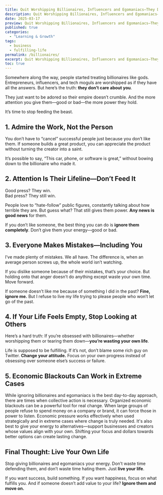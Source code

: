 ```yaml
---
title: Quit Worshipping Billionaires, Influencers and Egomaniacs—They Don’t Care About You
description: Quit Worshipping Billionaires, Influencers and Egomaniacs—They Don’t Care About You
date: 2025-03-17
preview: Quit Worshipping Billionaires, Influencers and Egomaniacs—They Don’t Care About You
published: true
categories:
  - "Learning & Growth"
tags:
  - business
  - fulfilling-life
permalink: /billionaires/
excerpt: Quit Worshipping Billionaires, Influencers and Egomaniacs—They Don’t Care About You
toc: true
---
```

Somewhere along the way, people started treating billionaires like gods. Entrepreneurs, influencers, and tech moguls are worshipped as if they have all the answers. But here’s the truth: **they don’t care about you**.  

They just want to be adored so their empire doesn’t crumble. And the more attention you give them—good or bad—the more power they hold.  

It’s time to stop feeding the beast.  

## 1. Admire the Work, Not the Person
You don’t have to “cancel” successful people just because you don’t like them. If someone builds a great product, you can appreciate the product without turning the creator into a saint.  

It’s possible to say, “This car, phone, or software is great,” without bowing down to the billionaire who made it.  

## 2. Attention Is Their Lifeline—Don’t Feed It
Good press? They win.  
Bad press? They still win.  

People love to “hate-follow” public figures, constantly talking about how terrible they are. But guess what? That still gives them power. **Any news is good news** for them.  

If you don’t like someone, the best thing you can do is **ignore them completely**. Don’t give them your energy—good or bad.  

## 3. Everyone Makes Mistakes—Including You
I’ve made plenty of mistakes. We all have. The difference is, when an average person screws up, the whole world isn’t watching.  

If you dislike someone because of their mistakes, that’s your choice. But holding onto that anger doesn’t do anything except waste your own time. Move forward.  

If someone doesn’t like me because of something I did in the past? **Fine, ignore me.** But I refuse to live my life trying to please people who won’t let go of the past.  

## 4. If Your Life Feels Empty, Stop Looking at Others
Here’s a hard truth: If you’re obsessed with billionaires—whether worshipping them or tearing them down—**you’re wasting your own life**.  

Life is supposed to be fulfilling. If it’s not, don’t blame some rich guy on Twitter. **Change your attitude.** Focus on your own progress instead of obsessing over someone else’s success or failure.  

## 5. Economic Blackouts Can Work in Extreme Cases

While ignoring billionaires and egomaniacs is the best day-to-day approach, there are times when collective action is necessary. Organized economic blackouts can be a powerful tool for real change. When large groups of people refuse to spend money on a company or brand, it can force those in power to listen. Economic pressure works effectively when used strategically and in extreme cases where change is truly needed. It's also best to give your energy to alternatives—support businesses and creators whose values align with your own. Shifting your focus and dollars towards better options can create lasting change.

## Final Thought: Live Your Own Life
Stop giving billionaires and egomaniacs your energy. Don’t waste time defending them, and don’t waste time hating them. Just **live your life**.  

If you want success, build something. If you want happiness, focus on what fulfills you. And if someone doesn’t add value to your life? **Ignore them and move on.**